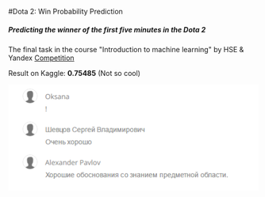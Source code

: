 #Dota 2: Win Probability Prediction
##### Predicting the winner of the first five minutes in the Dota 2
The final task in the course "Introduction to machine learning" by HSE &amp; Yandex
[Competition](https://inclass.kaggle.com/c/dota-2-win-probability-prediction)

Result on Kaggle: **0.75485** (Not so cool)

![Comments](https://github.com/e5pecial/predict_dota2/raw/master/comments.png)
